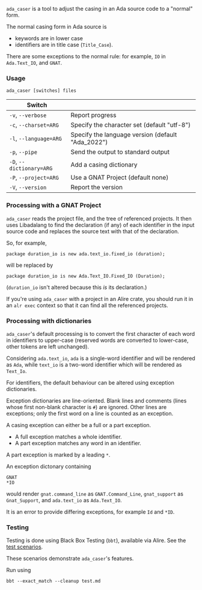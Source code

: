 `ada_caser` is a tool to adjust the casing in an Ada source code to a "normal" form.

The normal casing form in Ada source is

* keywords are in lower case
* identifiers are in title case (`Title_Case`).

There are some exceptions to the normal rule: for example, `IO` in `Ada.Text_IO`, and `GNAT`.

### Usage

`ada_caser [switches] files`

| Switch | |
|------ |------ |
| `-v`, `--verbose` | Report progress |
| `-c`, `--charset=ARG` | Specify the character set (default "utf-8") |
| `-l`, `--language=ARG` | Specify the language version (default "Ada_2022") |
| `-p`, `--pipe` | Send the output to standard output |
| `-D`, `--dictionary=ARG` | Add a casing dictionary |
| `-P`, `--project=ARG` | Use a GNAT Project (default none) |
| `-V`, `--version` | Report the version |

### Processing with a GNAT Project

`ada_caser` reads the project file, and the tree of referenced projects. It then uses Libadalang to find the declaration (if any) of each identifier in the input source code and replaces the source text with that of the declaration.

So, for example,
```
package duration_io is new ada.text_io.fixed_io (duration);
```
will be replaced by
```
package duration_io is new Ada.Text_IO.Fixed_IO (Duration);
```
(`duration_io` isn't altered because this _is_ its declaration.)

If you're using `ada_caser` with a project in an Alire crate, you should run it in an `alr exec` context so that it can find all the referenced projects.

### Processing with dictionaries

`ada_caser`'s default processing is to convert the first character of each word in identifiers to upper-case (reserved words are converted to lower-case, other tokens are left unchanged).

Considering `ada.text_io`, `ada` is a single-word identifier and will be rendered as `Ada`, while `text_io` is a two-word identifier which will be rendered as `Text_Io`.

For identifiers, the default behaviour can be altered using exception dictionaries.

Exception dictionaries are line-oriented. Blank lines and comments (lines whose first non-blank character is `#`) are ignored. Other lines are exceptions; only the first word on a line is counted as an exception.

A casing exception can either be a full or a part exception.

* A full exception matches a whole identifier.
* A part exception matches any word in an identifier.

A part exception is marked by a leading `*`.

An exception dictonary containing
```
GNAT
*IO
```
would render `gnat.command_line` as `GNAT.Command_Line`, `gnat_support` as `Gnat_Support`, and `ada.text_io` as `Ada.Text_IO`.

It is an error to provide differing exceptions, for example `Id` and `*ID`.

### Testing

Testing is done using Black Box Testing (`bbt`), available via Alire. See the [test scenarios](test.md). 

These scenarios demonstrate `ada_caser`'s features.

Run using
```
bbt --exact_match --cleanup test.md
```

